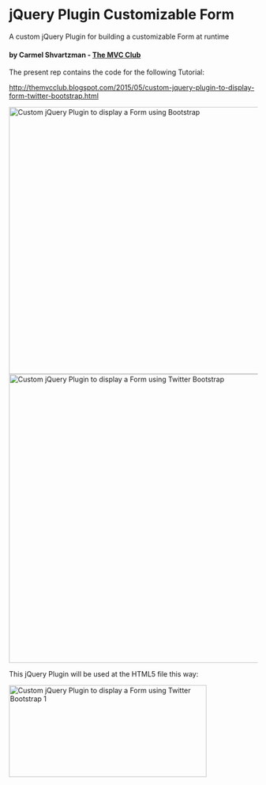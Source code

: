 # jQuery Plugin Customizable Form
A custom jQuery Plugin for building a customizable Form at runtime 
#### by Carmel Shvartzman - <a href="http://themvcclub.blogspot.com">The MVC Club</a>
The present rep contains the code for the following Tutorial:

http://themvcclub.blogspot.com/2015/05/custom-jquery-plugin-to-display-form-twitter-bootstrap.html

<a href="http://themvcclub.blogspot.com/2015/05/custom-jquery-plugin-to-display-form-twitter-bootstrap.html">
<img alt="Custom jQuery Plugin to display a Form using Bootstrap        " border="0" src="http://1.bp.blogspot.com/-9Tv3pCHfsvs/VUiMyupkV-I/AAAAAAAAKeA/Do_493NFiTM/s640/15.png" height="540" width="558" />

<img alt="Custom jQuery Plugin to display a Form using Twitter Bootstrap        " border="0" src="http://2.bp.blogspot.com/-GBkX6Y7fq_U/VUiMyggWE8I/AAAAAAAAKdo/3TeEzuuvamA/s640/14.png" height="584" width="560" />
</a>

This jQuery Plugin will be used at the HTML5 file this way:

<img alt="Custom jQuery Plugin to display a Form using Twitter Bootstrap       1 " border="0" src="http://4.bp.blogspot.com/-Ivul7_Zl_Lo/VUiMzgko_OI/AAAAAAAAKd0/xJLfexKM9Vw/s400/17.png" height="186" width="400" />


